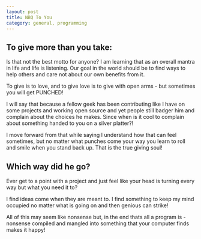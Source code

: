 ```yaml
---
layout: post
title: NBQ To You
category: general, programming
---
```


## To give more than you take:

Is that not the best motto for anyone? I am learning that as an overall mantra in life and life is listening. Our goal in the world should be to find ways to help others and care not about our own benefits from it. 

To give is to love, and to give love is to give with open arms - but sometimes you will get PUNCHED!

I will say that because a fellow geek has been contributing like I have on some projects and working open source and yet people still badger him and complain about the choices he makes. Since when is it cool to complain about something handed to you on a silver platter?!

I move forward from that while saying I understand how that can feel sometimes, but no matter what punches come your way you learn to roll and smile when you stand back up. That is the true giving soul!

## Which way did he go?

Ever get to a point with a project and just feel like your head is turning every way but what you need it to? 

I find ideas come when they are meant to. I find something to keep my mind occupied no matter what is going on and then genious can strike!

All of this may seem like nonsense but, in the end thats all a program is - nonsense compiled and mangled into something that your computer finds makes it happy!